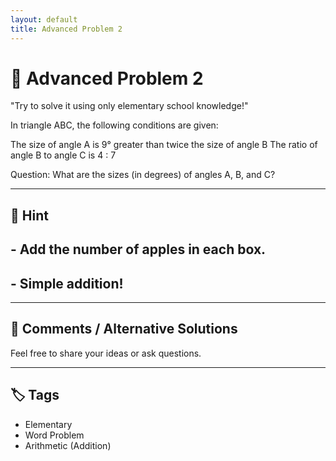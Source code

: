 ```yaml
---
layout: default
title: Advanced Problem 2
---
```


# 🧮 Advanced Problem 2

"Try to solve it using only elementary school knowledge!"

In triangle ABC, the following conditions are given:

The size of angle A is 9° greater than twice the size of angle B
The ratio of angle B to angle C is 4 : 7

Question:
What are the sizes (in degrees) of angles A, B, and C?

---

## 📝 Hint

## - Add the number of apples in each box.
## - Simple addition!

---

## 💬 Comments / Alternative Solutions

Feel free to share your ideas or ask questions.

---

## 🏷 Tags

- Elementary 
- Word Problem  
- Arithmetic (Addition)
